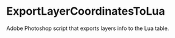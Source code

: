 ExportLayerCoordinatesToLua
===========================

Adobe Photoshop script that exports layers info to the Lua table.